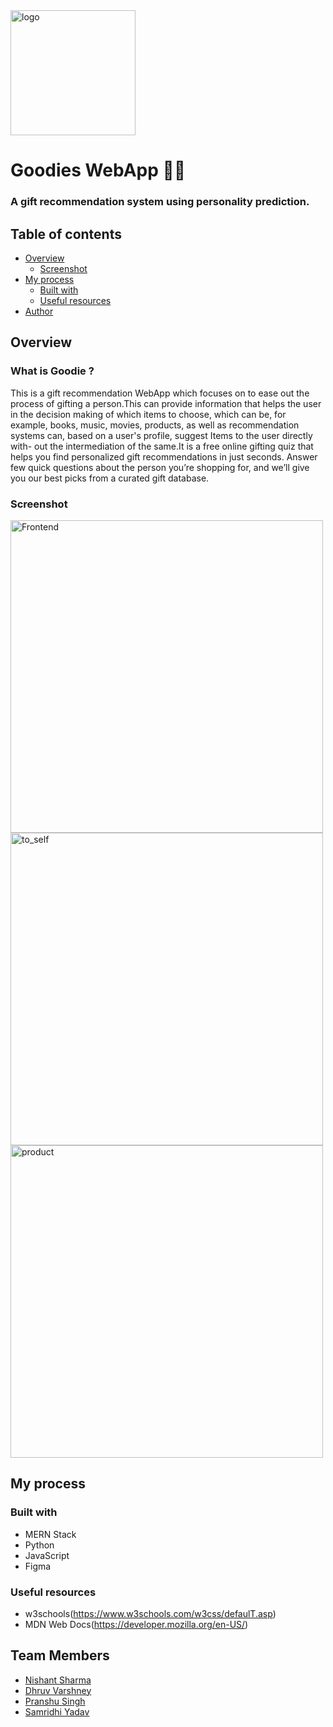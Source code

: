 <img src="https://user-images.githubusercontent.com/86194637/200156468-e3b0b9ed-c0a1-49c0-ab80-c8355a5a1a7f.png" alt="logo" width="200" height="200">

<!--[goodie-removebg-preview](https://user-images.githubusercontent.com/86194637/200156468-e3b0b9ed-c0a1-49c0-ab80-c8355a5a1a7f.png )-->
# Goodies WebApp 🎁🎁

### A gift recommendation system using personality prediction.

## Table of contents

- [Overview](#overview)
  - [Screenshot](#screenshot)
- [My process](#my-process)
  - [Built with](#built-with)
  - [Useful resources](#useful-resources)
- [Author](#author)


## Overview
### What is Goodie ?
This is a gift recommendation WebApp which focuses on to ease out the process of gifting a person.This can provide information that helps the user in the decision making of which items to choose, which can be, for example, books, music, movies, products, as well as recommendation systems can, based on a user's profile, suggest Items to the user directly with- out the intermediation of the same.It is a free online gifting quiz that helps you find personalized gift recommendations in just seconds. Answer few quick questions about the person you’re shopping for, and we’ll give you our best picks from a curated gift database.

### Screenshot
<img width="500" alt="Frontend" src="https://user-images.githubusercontent.com/86194637/200156997-c54dee6b-65e2-46bc-845e-a0106b23d3ff.png">
<img width="500" alt="to_self" src="https://user-images.githubusercontent.com/86194637/200157066-6a104484-a9fc-4264-95fb-2e0b620b1970.png">
<img width="500" alt="product" src="https://user-images.githubusercontent.com/86194637/200157116-3470f4ff-8a28-439f-a0c2-19f7869324e1.png">



## My process

### Built with

- MERN Stack
- Python
- JavaScript
- Figma

### Useful resources

- w3schools(https://www.w3schools.com/w3css/defaulT.asp)
- MDN Web Docs(https://developer.mozilla.org/en-US/)

## Team Members

- [Nishant Sharma](https://github.com/nishant-ai)
- [Dhruv Varshney](https://github.com/Dhruv-IGI/Dhruv-IGI)
- [Pranshu Singh](https://github.com/eThird/eThird)
- [Samridhi Yadav](https://github.com/ysamridhi)
